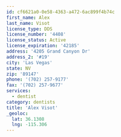 ```yaml
---
id: cf6621a0-0e58-4363-a472-6ac899f4b74c
first_name: Alex
last_name: Visot
license_type: DDS
license_number: '4408'
license_status: Active
license_expiration: '42185'
address: '4205 Grand Canyon Dr'
address_2: '#19'
city: 'Las Vegas'
state: NV
zip: '89147'
phone: '(702) 257-9177'
fax: '(702) 257-9677'
services:
  - dentist
category: dentists
title: 'Alex Visot'
_geoloc:
  lat: 36.1308
  lng: -115.306
---
```


